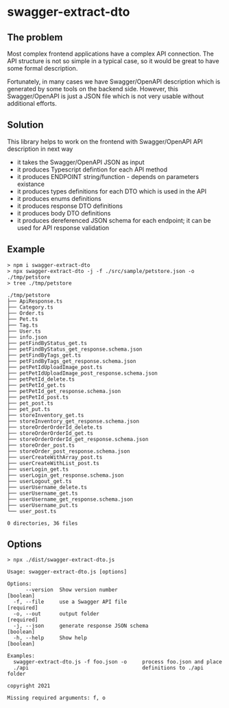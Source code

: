 # swagger-extract-dto

## The problem

Most complex frontend applications have a complex API connection.
The API structure is not so simple in a typical case, so it would be great to have some formal description.

Fortunately, in many cases we have Swagger/OpenAPI description which is generated by some tools on the backend side.
However, this Swagger/OpenAPI is just a JSON file which is not very usable without additional efforts.

## Solution

This library helps to work on the frontend with Swagger/OpenAPI API description in next way
* it takes the Swagger/OpenAPI JSON as input
* it produces Typescript defintion for each API method
* it produces ENDPOINT string/function - depends on parameters existance
* it produces types definitions for each DTO which is used in the API
* it produces enums definitions
* it produces response DTO definitions
* it produces body DTO definitions
* it produces dereferenced JSON schema for each endpoint; it can be used for API response validation

## Example

```shell
> npm i swagger-extract-dto
> npx swagger-extract-dto -j -f ./src/sample/petstore.json -o ./tmp/petstore
> tree ./tmp/petstore

./tmp/petstore
├── ApiResponse.ts
├── Category.ts
├── Order.ts
├── Pet.ts
├── Tag.ts
├── User.ts
├── info.json
├── petFindByStatus_get.ts
├── petFindByStatus_get_response.schema.json
├── petFindByTags_get.ts
├── petFindByTags_get_response.schema.json
├── petPetIdUploadImage_post.ts
├── petPetIdUploadImage_post_response.schema.json
├── petPetId_delete.ts
├── petPetId_get.ts
├── petPetId_get_response.schema.json
├── petPetId_post.ts
├── pet_post.ts
├── pet_put.ts
├── storeInventory_get.ts
├── storeInventory_get_response.schema.json
├── storeOrderOrderId_delete.ts
├── storeOrderOrderId_get.ts
├── storeOrderOrderId_get_response.schema.json
├── storeOrder_post.ts
├── storeOrder_post_response.schema.json
├── userCreateWithArray_post.ts
├── userCreateWithList_post.ts
├── userLogin_get.ts
├── userLogin_get_response.schema.json
├── userLogout_get.ts
├── userUsername_delete.ts
├── userUsername_get.ts
├── userUsername_get_response.schema.json
├── userUsername_put.ts
└── user_post.ts

0 directories, 36 files

```
## Options

```shell
> npx ./dist/swagger-extract-dto.js

Usage: swagger-extract-dto.js [options]

Options:
      --version  Show version number                                   [boolean]
  -f, --file     use a Swagger API file                               [required]
  -o, --out      output folder                                        [required]
  -j, --json     generate response JSON schema                         [boolean]
  -h, --help     Show help                                             [boolean]

Examples:
  swagger-extract-dto.js -f foo.json -o     process foo.json and place
  ./api                                     definitions to ./api folder

copyright 2021

Missing required arguments: f, o


```


